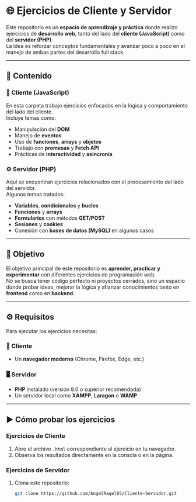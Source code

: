 # 🌐 Ejercicios de Cliente y Servidor

Este repositorio es un **espacio de aprendizaje y práctica** donde realizo ejercicios de **desarrollo web**, tanto del lado del **cliente (JavaScript)** como del **servidor (PHP)**.  
La idea es reforzar conceptos fundamentales y avanzar poco a poco en el manejo de ambas partes del desarrollo full stack.

---

## 📂 Contenido

### 🧩 Cliente (JavaScript)
En esta carpeta trabajo ejercicios enfocados en la lógica y comportamiento del lado del cliente.  
Incluye temas como:
- Manipulación del **DOM**
- Manejo de **eventos**
- Uso de **funciones**, **arrays** y **objetos**
- Trabajo con **promesas** y **Fetch API**
- Prácticas de **interactividad** y **asincronía**

### ⚙️ Servidor (PHP)
Aquí se encuentran ejercicios relacionados con el procesamiento del lado del servidor.  
Algunos temas tratados:
- **Variables**, **condicionales** y **bucles**
- **Funciones** y **arrays**
- **Formularios** con métodos **GET/POST**
- **Sesiones** y **cookies**
- Conexión con **bases de datos (MySQL)** en algunos casos

---

## 🎯 Objetivo

El objetivo principal de este repositorio es **aprender, practicar y experimentar** con diferentes ejercicios de programación web.  
No se busca tener código perfecto ni proyectos cerrados, sino un espacio donde probar ideas, mejorar la lógica y afianzar conocimientos tanto en **frontend** como en **backend**.

---

## ⚙️ Requisitos

Para ejecutar los ejercicios necesitas:

### 🧠 Cliente
- Un **navegador moderno** (Chrome, Firefox, Edge, etc.)

### 🖥️ Servidor
- **PHP** instalado (versión 8.0 o superior recomendada)
- Un servidor local como **XAMPP**, **Laragon** o **WAMP**

---

## ▶️ Cómo probar los ejercicios

### Ejercicios de Cliente
1. Abre el archivo `.html` correspondiente al ejercicio en tu navegador.
2. Observa los resultados directamente en la consola o en la página.

### Ejercicios de Servidor
1. Clona este repositorio:
   ```bash
   git clone https://github.com/AngelRagel05/Cliente-Servidor.git
